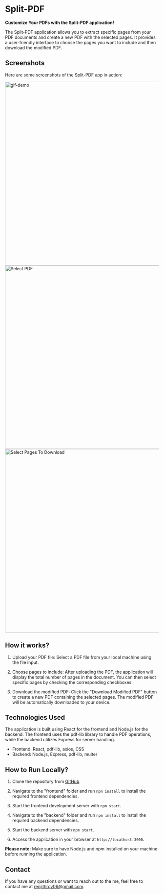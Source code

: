 # Split-PDF

**Customize Your PDFs with the Split-PDF application!**

The Split-PDF application allows you to extract specific pages from your PDF documents and create a new PDF with the selected pages. It provides a user-friendly interface to choose the pages you want to include and then download the modified PDF.

## Screenshots

Here are some screenshots of the Split-PDF app in action:
<!-- ![Image 1](https://i.imgur.com/m2hel3l.gif)
![Image 2](https://i.imgur.com/8mCab8I.png)
![Image 3](https://i.imgur.com/dw5CuIE.png) -->

<img src="https://i.imgur.com/m2hel3l.gif" alt="gif-demo" width="600" />
<img src="https://i.imgur.com/8mCab8I.png" alt="Select PDF" width="600" />
<img src="https://i.imgur.com/dw5CuIE.png" alt="Select Pages To Download" width="600" />

## How it works?

1. Upload your PDF file: Select a PDF file from your local machine using the file input.

2. Choose pages to include: After uploading the PDF, the application will display the total number of pages in the document. You can then select specific pages by checking the corresponding checkboxes.

3. Download the modified PDF: Click the "Download Modified PDF" button to create a new PDF containing the selected pages. The modified PDF will be automatically downloaded to your device.

## Technologies Used

The application is built using React for the frontend and Node.js for the backend. The frontend uses the pdf-lib library to handle PDF operations, while the backend utilizes Express for server handling.

- Frontend: React, pdf-lib, axios, CSS
- Backend: Node.js, Express, pdf-lib, multer

## How to Run Locally?

1. Clone the repository from [GitHub](https://github.com/renjithroy/Split-PDF.git).

2. Navigate to the "frontend" folder and run `npm install` to install the required frontend dependencies.

3. Start the frontend development server with `npm start`.

4. Navigate to the "backend" folder and run `npm install` to install the required backend dependencies.

5. Start the backend server with `npm start`.

6. Access the application in your browser at `http://localhost:3000`.

**Please note:** Make sure to have Node.js and npm installed on your machine before running the application.

## Contact

If you have any questions or want to reach out to the me, feel free to contact me at [renjithroy06@gmail.com](mailto:renjithroy06@gmail.com).